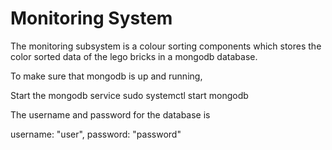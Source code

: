 # Monitoring System
The monitoring subsystem is a colour sorting components which stores the color sorted data of the lego bricks in a mongodb database.

To make sure that mongodb is up and running,

Start the mongodb service
sudo systemctl start mongodb


The username and password for the database is

username: "user",
password: "password"




